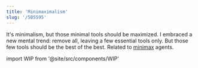```yaml
---
title: 'Minimaximalism'
slug: '/5B5595'
---
```


It's minimalism, but those minimal tools should be maximized.
I embraced a new mental trend: remove all, leaving a few essential tools only.
But those few tools should be the best of the best.
Related to [minimax](https://en.wikipedia.org/wiki/Minimax) agents.

import WIP from '@site/src/components/WIP'

<WIP />
